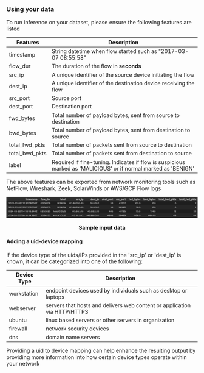 ### Using your data
To run inference on your dataset, please ensure the following features are listed
<!-- updates to make (get josiah inputs)-->
<!-- should we use flow or event to describe a data point? -->
<!-- does returning an output showing each ip_ip connection give away our sequence generation? -->
<!-- update output to show just the malicious -->

| Features       | Description                                                                                                    |
|----------------|----------------------------------------------------------------------------------------------------------------|
| timestamp      | String datetime when flow started such as "2017-03-07 08:55:58"                                                |
| flow_dur       | The duration of the flow in **seconds**                                                                        |
| src_ip         | A unique identifier of the source device initiating the flow                                                   |
| dest_ip        | A unique identifier of the destination device receiving the flow                                               |
| src_port       | Source port                                                                                                    |
| dest_port      | Destination port                                                                                               |
| fwd_bytes      | Total number of payload bytes, sent from source to destination                                                 |
| bwd_bytes      | Total number of payload bytes, sent from destination to source                                                 |
| total_fwd_pkts | Total number of packets sent from source to destination                                                        |
| total_bwd_pkts | Total number of packets sent from destination to source                                                        |
| label          | Required if fine-tuning. Indicates if flow is suspicious marked as 'MALICIOUS' or if normal marked as 'BENIGN' |

The above features can be exported from network monitoring tools such as NetFlow, Wireshark, Zeek, SolarWinds or AWS/GCP Flow logs

<div style="text-align: center;">
  <img src="../static/img/input_data_sample.png" alt="Sample input data" title="Sample input data">
  <p><strong>Sample input data</strong> </p>
</div>


#### Adding a uid-device mapping
If the device type of the uids/IPs provided in the 'src_ip' or 'dest_ip' is known, it can be categorized into one of 
the following: 

| Device Type | Description                                                               |
|-------------|---------------------------------------------------------------------------|
| workstation | endpoint devices used by individuals such as desktop or laptops           |
| webserver   | servers that hosts and delivers web content or application via HTTP/HTTPS |
| ubuntu      | linux based servers or other servers in organization                      |
| firewall    | network security devices                                                  |
| dns         | domain name servers                                                       |

Providing a uid to device mapping can help enhance the resulting output by providing more information into how 
certain device types operate within your network


<!-- give description of output results esp start_time, end_time, num_connection (prob ask josiah) -->
<!-- add picture of sample output it should be one from a SF run -->






